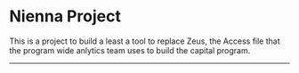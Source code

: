 # Nienna Project
This is a project to build a least a tool to replace Zeus, the Access file that the program wide anlytics team uses to build the capital program.
___
